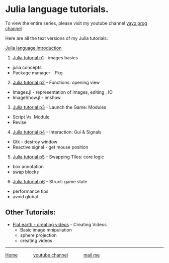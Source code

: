 
# Julia language tutorials.
To view the entire series, please visit my youtube channel [yayo prog channel](https://www.youtube.com/channel/UCMXoQnpwEt0PKdpEklF2BVw "yayo-prog channel")

Here are all the text versions of my Julia tutorials:

[Julia language introduction](/Julia%20tutorial%20introduction "Introduction")

1. [Julia tutorial p1](/Julia%20tutorial%20p1%20image%20basics "Images basics") - images basics
  + julia concepts
  + Package manager - Pkg
2. [Julia tutorial p2](/Julia%20tutorial%20p2%20function%20opening%20view "opening view") - Functions: opening view
  + Images.jl    - representation of images, editing , IO
  + ImageShow.jl - imshow
3. [Julia tutorial p3](/Julia%20tutorial%20p3%20module "Modules and Scripts") - Launch the Game: Modules
  + Script Vs. Module
  + Revise
4. [Julia tutorial p4](/Julia%20tutorial%20p4%20gui%20interaction "Gui & Signals") - Interaction: Gui & Signals
  + Gtk - destroy window
  + Reactive signal - get mouse position
5. [Julia tutorial p5](/Julia%20tutorial%20p5%20swap%20blocks "swaping tiles") - Swapping Tiles: core logic
  + box annotation
  + swap blocks
6. [Julia tutorial p6](/Julia%20tutorial%20p6%20struct "struct") - Struct: game state
  + performance tips
  + avoid global
<!--100. [Julia tutorial px ](/zzz "") - yyy -->


## Other Tutorials:
* [Flat earth - creating videos](/flat_earth_videos "videos") - Creating Videos 
  + Basic image mnipuliation
  + sphere projection 
  + creating videos

---
[Home](/index "all tutorial")    &emsp;&emsp;&emsp;    [youtube channel](https://www.youtube.com/playlist?list=PLfH1V5m5U7OyEHo82rQSuhzM_NPKubeb8 "My Channel")  &emsp;&emsp;&emsp;  [mail me](mailto:yayo.prg@gmail.com "yayo.prg@gmail.com")
